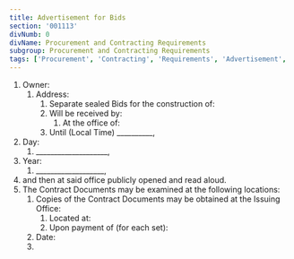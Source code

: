```yaml
---
title: Advertisement for Bids
section: '001113'
divNumb: 0
divName: Procurement and Contracting Requirements
subgroup: Procurement and Contracting Requirements
tags: ['Procurement', 'Contracting', 'Requirements', 'Advertisement', 'Bids']
---
```


1. Owner:
   1. Address:
         1. Separate sealed Bids for the construction of:
      1. Will be received by:
            1. At the office of:
      2. Until (Local Time) \_\_\_\_\_\_\_\_\_\_,
2. Day:
   1. \_\_\_\_\_\_\_\_\_\_\_\_\_\_\_\_\_\_\_\_,
3. Year:
   1. \_\_\_\_\_\_\_\_\_\_\_\_\_\_\_\_\_\_\_, 
4. and then at said office publicly opened and read aloud.
5. The Contract Documents may be examined at the following locations:
   1. Copies of the Contract Documents may be obtained at the Issuing Office:
         1. Located at:
      1. Upon payment of (for each set):
   6. Date:
   1. 